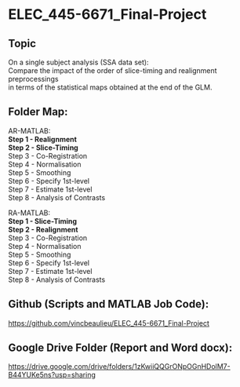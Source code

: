 # ELEC_445-6671_Final-Project  
  
## Topic  
On a single subject analysis (SSA data set):  
    Compare the impact of the order of slice-timing and realignment preprocessings  
        in terms of the statistical maps obtained at the end of the GLM.  
  
## Folder Map:  
AR-MATLAB:  
**Step 1 - Realignment**  
**Step 2 - Slice-Timing**  
Step 3 - Co-Registration  
Step 4 - Normalisation  
Step 5 - Smoothing  
Step 6 - Specify 1st-level  
Step 7 - Estimate 1st-level  
Step 8 - Analysis of Contrasts  
  
RA-MATLAB:  
**Step 1 - Slice-Timing**  
**Step 2 - Realignment**  
Step 3 - Co-Registration  
Step 4 - Normalisation  
Step 5 - Smoothing  
Step 6 - Specify 1st-level  
Step 7 - Estimate 1st-level  
Step 8 - Analysis of Contrasts  
    
## Github (Scripts and MATLAB Job Code):  
https://github.com/vincbeaulieu/ELEC_445-6671_Final-Project  

## Google Drive Folder (Report and Word docx):
https://drive.google.com/drive/folders/1zKwiiQQGrONpOGnHDolM7-B44YUKe5ns?usp=sharing
  
